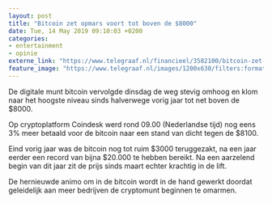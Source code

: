 ```yaml
---
layout: post
title: "Bitcoin zet opmars voort tot boven de $8000"
date: Tue, 14 May 2019 09:10:03 +0200
categories: 
- entertainment 
- opinie 
externe_link: "https://www.telegraaf.nl/financieel/3582100/bitcoin-zet-opmars-voort-tot-boven-de-8000"
feature_image: "https://www.telegraaf.nl/images/1200x630/filters:format(jpeg):quality(80)/cdn-kiosk-api.telegraaf.nl/79a5f45e-7618-11e9-bc09-0255c322e81b.jpg"
---
```


<p class="intro">De digitale munt bitcoin vervolgde dinsdag de weg stevig omhoog en klom naar het hoogste niveau sinds halverwege vorig jaar tot net boven de $8000.</p> <p>Op cryptoplatform Coindesk werd rond 09.00 (Nederlandse tijd) nog eens 3% meer betaald voor de bitcoin naar een stand van dicht tegen de $8100.</p><p>Eind vorig jaar was de bitcoin nog tot ruim $3000 teruggezakt, na een jaar eerder een record van bijna $20.000 te hebben bereikt. Na een aarzelend begin van dit jaar zit de prijs sinds maart echter krachtig in de lift.</p><p>De hernieuwde animo om in de bitcoin wordt in de hand gewerkt doordat geleidelijk aan meer bedrijven de cryptomunt beginnen te omarmen.</p>
